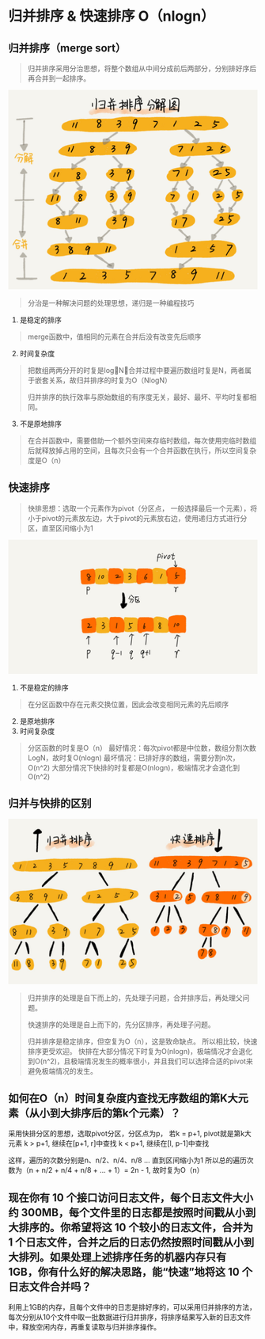 # 归并排序 & 快速排序  O（nlogn）

## 归并排序（merge sort）
> 归并排序采用分治思想，将整个数组从中间分成前后两部分，分别排好序后再合并到一起排序。

![Alt](img/mergeSort.jpg)

> 分治是一种解决问题的处理思想，递归是一种编程技巧

1. 是稳定的排序
> merge函数中，值相同的元素在合并后没有改变先后顺序
2. 时间复杂度
> 把数组两两分开的时复是logN，合并过程中要遍历数组时复是N，两者属于嵌套关系，故归并排序的时复为O（NlogN）
>
> 归并排序的执行效率与原始数组的有序度无关，最好、最坏、平均时复都相同。
3. 不是原地排序
> 在合并函数中，需要借助一个额外空间来存临时数组，每次使用完临时数组后就释放掉占用的空间，且每次只会有一个合并函数在执行，所以空间复杂度是O（n）


## 快速排序
> 快排思想：选取一个元素作为pivot（分区点， 一般选择最后一个元素），将小于pivot的元素放左边，大于pivot的元素放右边，使用递归方式进行分区，直至区间缩小为1

![Alt](img/quickSort.jpg)

1. 不是稳定的排序
> 在分区函数中存在元素交换位置，因此会改变相同元素的先后顺序
2. 是原地排序
3. 时间复杂度
> 分区函数的时复是O（n）
> 最好情况：每次pivot都是中位数，数组分割次数LogN，故时复O(nlogn)
> 最坏情况：已排好序的数组，需要分割n次，O(n^2)
> 大部分情况下快排的时复都是O(nlogn)，极端情况才会退化到O(n^2)


## 归并与快排的区别
![Alt](img/merge_and_quick.jpg)

> 归并排序的处理是自下而上的，先处理子问题，合并排序后，再处理父问题。
>
> 快速排序的处理是自上而下的，先分区排序，再处理子问题。
>
> 归并排序是稳定排序，但空复为O（n），这是致命缺点。 所以相比较，快速排序更受欢迎。
快排在大部分情况下时复为O(nlogn)，极端情况才会退化到O(n^2)，且极端情况发生的概率很小，并且我们可以选择合适的pivot来避免极端情况的发生。


## 如何在O（n）时间复杂度内查找无序数组的第K大元素（从小到大排序后的第k个元素）？

采用快排分区的思想，选取pivot分区，分区点为p，
若k = p+1, pivot就是第k大元素
 k > p+1, 继续在[p+1, r]中查找
 k < p+1, 继续在[l, p-1]中查找

 这样，遍历的次数分别是n、n/2、n/4、n/8 ... 直到区间缩小为1
 所以总的遍历次数为（n + n/2 + n/4 + n/8 + ... + 1）= 2n - 1, 故时复为O（n）

 ## 现在你有 10 个接口访问日志文件，每个日志文件大小约 300MB，每个文件里的日志都是按照时间戳从小到大排序的。你希望将这 10 个较小的日志文件，合并为 1 个日志文件，合并之后的日志仍然按照时间戳从小到大排列。如果处理上述排序任务的机器内存只有 1GB，你有什么好的解决思路，能“快速”地将这 10 个日志文件合并吗？

 利用上1GB的内存，且每个文件中的日志是排好序的，可以采用归并排序的方法，
 每次分别从10个文件中取一批数据进行归并排序，将排序结果写入新的日志文件中，释放空闲内存，再重复读取与归并排序操作。
